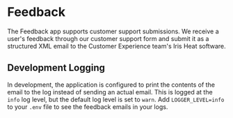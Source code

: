 # Feedback

The Feedback app supports customer support submissions. We receive a user's feedback through our customer support form and submit it as a structured XML email to the Customer Experience team's Iris Heat software.

## Development Logging

In development, the application is configured to print the contents of the email to the log instead of sending an actual email. This is logged at the `info` log level, but the default log level is set to `warn`. Add `LOGGER_LEVEL=info` to your `.env` file to see the feedback emails in your logs.

